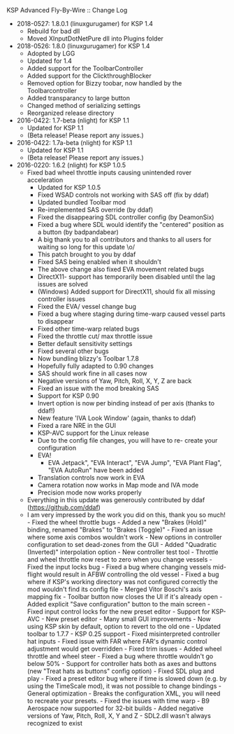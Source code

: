 KSP Advanced Fly-By-Wire :: Change Log

* 2018-0527: 1.8.0.1 (linuxgurugamer) for KSP 1.4
	+ Rebuild for bad dll
	+ Moved XInputDotNetPure dll into Plugins folder
* 2018-0526: 1.8.0 (linuxgurugamer) for KSP 1.4
	+ Adopted by LGG
	+ Updated for 1.4
	+ Added support for the ToolbarController
	+ Added support for the ClickthroughBlocker
	+ Removed option for Bizzy toobar, now handled by the Toolbarcontroller
	+ Added transparancy to large button
	+ Changed method of serializing settings
	+ Reorganized release directory
* 2016-0422: 1.7-beta (nlight) for KSP 1.1
	+ Updated for KSP 1.1
	+ (Beta release! Please report any issues.)
* 2016-0422: 1.7a-beta (nlight) for KSP 1.1
	+ Updated for KSP 1.1
	+ (Beta release! Please report any issues.)
* 2016-0220: 1.6.2 (nlight) for KSP 1.0.5
	+ Fixed bad wheel throttle inputs causing unintended rover acceleration
		- Updated for KSP 1.0.5
		- Fixed WSAD controls not working with SAS off (fix by ddaf)
		- Updated bundled Toolbar mod
		- Re-implemented SAS override (by ddaf)
		- Fixed the disappearing SDL controller config (by DeamonSix)
		- Fixed a bug where SDL would identify the "centered" position as a button (by badpandabear)
		- A big thank you to all contributors and thanks to all users for waiting so long for this update \o/
		- This patch brought to you by ddaf
		- Fixed SAS being enabled when it shouldn't
		- The above change also fixed EVA movement related bugs
		- DirectX11- support has temporarily been disabled until the lag issues are solved
		- (Windows) Added support for DirectX11, should fix all missing controller issues
		- Fixed the EVA/ vessel change bug
		- Fixed a bug where staging during time-warp caused vessel parts to disappear
		- Fixed other time-warp related bugs
		- Fixed the throttle cut/ max throttle issue
		- Better default sensitivity settings
		- Fixed several other bugs
		- Now bundling blizzy's Toolbar 1.7.8
		- Hopefully fully adapted to 0.90 changes
		- SAS should work fine in all cases now
		- Negative versions of Yaw, Pitch, Roll, X, Y, Z are back
		- Fixed an issue with the mod breaking SAS
		- Support for KSP 0.90
		- Invert option is now per binding instead of per axis (thanks to ddaf!)
		- New feature 'IVA Look Window' (again, thanks to ddaf)
		- Fixed a rare NRE in the GUI
		- KSP-AVC support for the Linux release
		- Due to the config file changes, you will have to re- create your configuration
		- EVA!
			- EVA Jetpack", "EVA Interact", "EVA Jump", "EVA Plant Flag", "EVA AutoRun" have been added
		- Translation controls now work in EVA
		- Camera rotation now works in Map mode and IVA mode
		- Precision mode now works properly
	+ Everything in this update was generously contributed by ddaf (https://github.com/ddaf)
	+ I am very impressed by the work you did on this, thank you so much!
			- Fixed the wheel throttle bugs
			- Added a new "Brakes (Hold)" binding, renamed "Brakes" to "Brakes (Toggle)"
			- Fixed an issue where some axis combos wouldn't work
			- New options in controller configuration to set dead-zones from the GUI
			- Added "Quadratic (Inverted)" interpolation option
			- New controller test tool
			- Throttle and wheel throttle now reset to zero when you change vessels
			- Fixed the input locks bug
			- Fixed a bug where changing vessels mid-flight would result in AFBW controlling the old vessel
			- Fixed a bug where if KSP's working directory was not configured correctly the mod wouldn't find its config file
			- Merged Vitor Boschi's axis mapping fix
			- Toolbar button now closes the UI if it's already open
			- Added explicit "Save configuration" button to the main screen
			- Fixed input control locks for the new preset editor
			- Support for KSP-AVC
			- New preset editor
			- Many small GUI improvements
			- Now using KSP skin by default, option to revert to the old one
			- Updated toolbar to 1.7.7
			- KSP 0.25 support
			- Fixed misinterpreted controller hat inputs
			- Fixed issue with FAR where FAR's dynamic control adjustment would get overridden
			- Fixed trim issues
			- Added wheel throttle and wheel steer
			- Fixed a bug where throttle wouldn't go below 50%
			- Support for controller hats both as axes and buttons (new "Treat hats as buttons" config option)
			- Fixed SDL plug and play
			- Fixed a preset editor bug where if time is slowed down (e.g. by using the TimeScale mod), it was not possible to change bindings
			- General optimization
			- Breaks the configuration XML, you will need to recreate your presets.
			- Fixed the issues with time warp
			- B9 Aerospace now supported for 32-bit builds
			- Added negative versions of Yaw, Pitch, Roll, X, Y and Z
			- SDL2.dll wasn't always recognized to exist

